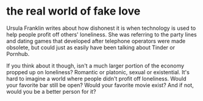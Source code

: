 # the real world of fake love 

Ursula Franklin writes about how dishonest it is when technology is used to help people profit off others' loneliness. She was referring to the party lines and dating games that developed after telephone operators were made obsolete, but could just as easily have been talking about Tinder or Pornhub.

If you think about it though, isn't a much larger portion of the economy propped up on loneliness? Romantic or platonic, sexual or existential. It's hard to imagine a world where people didn't profit off loneliness. Would your favorite bar still be open? Would your favorite movie exist? And if not, would you be a better person for it?
